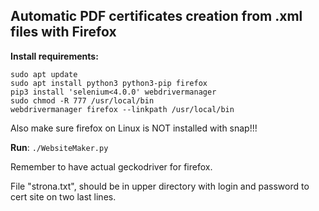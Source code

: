 Automatic PDF certificates creation from .xml files with Firefox
-

**Install requirements:**
```
sudo apt update
sudo apt install python3 python3-pip firefox
pip3 install 'selenium<4.0.0' webdrivermanager
sudo chmod -R 777 /usr/local/bin
webdrivermanager firefox --linkpath /usr/local/bin
```
Also make sure firefox on Linux is NOT installed with snap!!!

**Run**:  `./WebsiteMaker.py`

Remember to have actual geckodriver for firefox.

File "strona.txt", should be in upper directory with login and password to cert site on two last lines.
